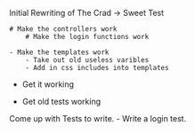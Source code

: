 

Initial Rewriting of The Crad -> Sweet Test

	# Make the controllers work
		# Make the login functions work
	
	- Make the templates work
		- Take out old useless varibles
		- Add in css includes into templates

- Get it working


- Get old tests working

Come up with Tests to write.
	- Write a login test.

	